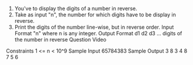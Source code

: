 1. You've to display the digits of a number in reverse.
2. Take as input "n", the number for which digits have to be display in reverse.
3. Print the digits of the number line-wise, but in reverse order.
   Input Format
   "n" where n is any integer.
   Output Format
   d1
   d2
   d3
   ... digits of the number in reverse
   Question Video

Constraints
1 <= n < 10^9
Sample Input
65784383
Sample Output
3
8
3
4
8
7
5
6
